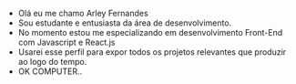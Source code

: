 - Olá eu me chamo Arley Fernandes 
- Sou estudante e entusiasta da área de desenvolvimento.
- No momento estou me especializando em desenvolvimento Front-End com Javascript e React.js
- Usarei esse perfil para expor todos os projetos relevantes que produzir ao logo do tempo.
- OK COMPUTER.. 
